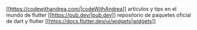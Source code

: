 [[https://codewithandrea.com/|codeWithAndrea]] artículos y tips en el mundo de flutter
[[https://pub.dev/|pub.dev]] repositorio de paquetes oficial de dart y flutter
[[https://docs.flutter.dev/ui/widgets|widgets]]



